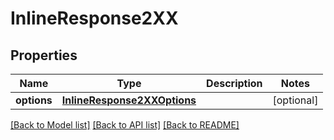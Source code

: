 # InlineResponse2XX

## Properties
Name | Type | Description | Notes
------------ | ------------- | ------------- | -------------
**options** | [**InlineResponse2XXOptions**](InlineResponse2XXOptions.md) |  | [optional] 

[[Back to Model list]](../README.md#documentation-for-models) [[Back to API list]](../README.md#documentation-for-api-endpoints) [[Back to README]](../README.md)


